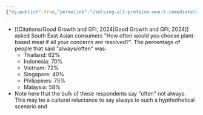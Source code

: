 ```yaml
---
{"dg-publish":true,"permalink":"/solving-alt-proteins-won-t-immediately-produce-total-veganism/","tags":["alternative_proteins","plant_based_alternative_proteins"],"created":"2025-10-22T22:53:55.286+01:00","updated":"2025-10-22T22:53:55.287+01:00"}
---
```

 

- [[Citations/Good Growth and GFI, 2024\|Good Growth and GFI, 2024]] asked South East Asian consumers "How often would you choose plant-based meat if all your concerns are resolved?". The percentage of people that said "always/often" was:
	- Thailand: 62%
	- Indonesia: 70%
	- Vietnam: 72%
	- Singapore: 40%
	- Philippines: 75%
	- Malaysia: 58%
- Note here that the bulk of these respondents say "often" not always. This may be a cultural reluctance to say always to such a hypthothetical scenario and 